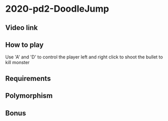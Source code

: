 # 2020-pd2-DoodleJump

## Video link
## How to play
Use 'A' and 'D' to control the player left and right
click to shoot the bullet to kill monster
## Requirements
## Polymorphism
## Bonus
